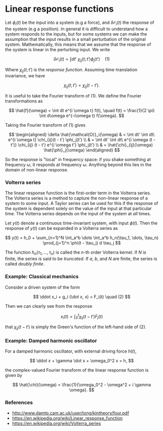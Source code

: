 # Linear response functions

Let $\phi_i(t)$ be the input into a system (e.g a force), and $\delta \mathcal{O}_i(t)$ the response of the system (e.g a position). In general it is difficult to understand how a system responds to the inputs, but for some systems we can make the assumption that the input results in a small perturbation of the original system. Mathematically, this means that we assume that the response of the system is linear in the perturbing input. We write

$$
\delta \mathcal{O}_i(t) = \int dt'\ \chi_{ij} (t ; t') \phi_j(t') \quad (1)
$$

Where $\chi_{ij}(t;t')$ is the *response function*. Assuming time-translation invariance, we have

$$\chi_{ij}(t;t') = \chi_{ij}(t - t').$$

It is useful to take the Fourier transform of (1). We define the Fourier transformations as

$$
\hat{f}(\omega) = \int dt e^{i \omega t} f(t), \quad f(t) = \frac{1}{2 \pi} \int d\omega e^{-i\omega t} f(\omega).
$$

Taking the Fourier transform of (1) gives

$$
\begin{aligned}
\delta \hat{\mathcal{O}}_i(\omega)  & = \int dt' \int dt\ e^{i \omega t} \chi_{ij}(t - t') \phi_j(t') \\
& = \int dt' \int dt\ e^{i \omega (t - t')} \chi_{ij} (t - t') e^{i \omega t'} \phi_j(t') \\
& = \hat{\chi}_{ij}(\omega) \hat{\phi}_j(\omega)
\end{aligned}
$$

So the response is "local" in frequency space: if you shake something at frequency $\omega$, it responds at frequency $\omega$. Anything beyond this lies in the domain of non-linear response.

### Volterra series

The linear response function is the first-order term in the Volterra series. The Volterra series is a method to capture the non-linear response of a system to some input. A Taylor series can be used for this if the response of the system is dependent solely on the value of the input at that particular time. The Volterra series depends on the input of the system at *all* times.

Let $y(t)$ denote a continuous time-invariant system, with input $\phi(t)$. Then the response of $y(t)$ can be expanded in a Volterra series as

$$
y(t) = h_0 + \sum_{n=1}^N \int_a^b \dots \int_a^b h_n(\tau_1, \dots, \tau_n) \prod_{j=1}^n \phi(t - \tau_j) d \tau_j
$$

The function $h_n(\tau_1, \dots, \tau_n)$ is called the *n*-th order Volterra kernel. If $N$ is finite, the series is said to be *truncated*. If *a*, *b*, and *N* are finite, the series is called *doubly finite*.

### Example: Classical mechanics

Consider a driven system of the form

$$
\ddot x_i + g_i (\dot x, x) = F_i(t) \quad (2)
$$

Then we can clearly see from the response

$$
x_i(t) = \int_0^t \chi_{ij}(t - t') F_j(t)
$$

that $\chi_{ij}(t-t')$ is simply the Green's function of the left-hand side of (2).

### Example:  Damped harmonic oscillator

For a damped harmonic oscillator, with external driving force $h(t)$,

$$
\ddot x + \gamma \dot x + \omega_0^2 x = h,
$$

the complex-valued Fourier transform of the linear response function is given by

$$
\hat{\chi}(\omega) = \frac{1}{\omega_0^2 - \omega^2 + i \gamma \omega}.
$$

### References

- http://www.damtp.cam.ac.uk/user/tong/kintheory/four.pdf
- https://en.wikipedia.org/wiki/Linear_response_function
- https://en.wikipedia.org/wiki/Volterra_series
<!--stackedit_data:
eyJoaXN0b3J5IjpbNjk4Njc0NzA3LDIwNDkwOTMwOF19
-->